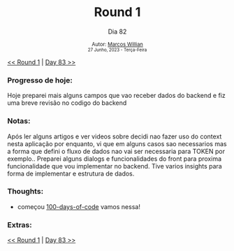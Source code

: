 <div align="center">
  <h1>Round 1</h1>
  <p>Dia 82</p>

  <sub>
    Autor: <a href="https://github.com/marcosmwx" target="_blank">Marcos Willian</a>
    <br>
    <small>27 Junho, 2023 -  Terça-Feira</small>
  </sub>
</div>

[<< Round 1](./README.MD) | [Day 83 >>](dia083.md)

### Progresso de hoje:

Hoje preparei mais alguns campos que vao receber dados do backend e fiz uma breve revisão no codigo do backend

### Notas:

Após ler alguns artigos e ver videos sobre decidi nao fazer uso do context nesta aplicação por enquanto, vi que em alguns casos sao necessarios mas a forma que defini o fluxo de dados nao vai ser necessaria para TOKEN por exemplo..
Preparei alguns dialogs e funcionalidades do front para proxima funcionalidade que vou implementar no backend.
Tive varios insights para forma de implementar e estrutura de dados.

### Thoughts:

- começou [100-days-of-code](https://github.com/marcosmwx/100DaysOfCode) vamos nessa!

### Extras:

[<< Round 1](./README.MD) | [Day 83 >>](dia083.md)
